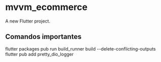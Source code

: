 # mvvm_ecommerce

A new Flutter project.

## Comandos importantes

flutter packages pub run build_runner build --delete-conflicting-outputs  
flutter pub add pretty_dio_logger


